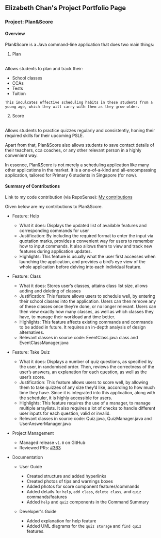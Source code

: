 ## Elizabeth Chan's Project Portfolio Page
### Project: Plan&Score

#### Overview
Plan&Score is a Java command-line application that does two main things:
1. Plan
<br>
Allows students to plan and track their:
    <ul>
        <li>School classes</li>
        <li>CCAs</li>
        <li>Tests</li>
        <li>Tuition</li>
    </ul>

    This inculcates effective scheduling habits in these students from a young age, which they will carry with them as they grow older.

2. Score
<br>
Allows students to practice quizzes regularly and consistently, honing their required skills for their upcoming PSLE.

Apart from that, Plan&Score also allows students to save contact details of their teachers, cca coaches, or any other relevant person in a highly convenient way.

In essence, Plan&Score is not merely a scheduling application like many other applications in the market. It is a one-of-a-kind and all-encompassing application, tailored for Primary 6 students in Singapore (for now).


#### Summary of Contributions

Link to my code contribution (via RepoSense):
[My contributions](https://nus-cs2113-ay2021s1.github.io/tp-dashboard/#breakdown=true&search=elizabethcwt&sort=groupTitle&sortWithin=title&since=2020-09-27&timeframe=commit&mergegroup=&groupSelect=groupByRepos&checkedFileTypes=docs~functional-code~test-code~other)

Given below are my contributions to Plan&Score.

- Feature: Help
    - What it does: Displays the updated list of available features and corresponding commands for user
    - Justification: By including the required format to enter the input via quotation marks, provides a convenient way for users to remember how to input commands. It also allows them to view and track new features during application updates.
    - Highlights: This feature is usually what the user first accesses when launching the application, and provides a bird’s eye view of the whole application before delving into each individual feature.

- Feature: Class
    - What it does: Stores user’s classes, attains class list size, allows adding and deleting of classes
    - Justification: This feature allows users to schedule well, by entering their school classes into the application. Users can then remove any of these classes once they’re done, or no longer relevant. Users can then view exactly how many classes, as well as which classes they have, to manage their workload and time better.
    - Highlights: This feature affects existing commands and commands to be added in future. It requires an in-depth analysis of design alternatives.
    - Relevant classes in source code: EventClass.java class and EventClassManager.java

- Feature: Take Quiz
    - What it does: Displays a number of quiz questions, as specified by the user, in randomised order. Then, reviews the correctness of the user’s answers, an explanation for each question, as well as the user’s score.
    - Justification: This feature allows users to score well, by allowing them to take quizzes of any size they’d like, according to how much time they have. Since it is integrated into this application, along with the scheduler, it is highly accessible for users.
    - Highlights: This feature requires the use of a manager, to manage multiple arraylists. It also requires a lot of checks to handle different user inputs for each question, valid or invalid.
    - Relevant classes in source code: Quiz.java, QuizManager.java and UserAnswerManager.java

- Project Management
    - Managed release `v1.0` on GitHub
    - Reviewed PRs: [#363](https://github.com/AY2021S1-CS2113T-W12-4/tp/pull/363)
    
- Documentation
    - User Guide
        - Created structure and added hyperlinks
        - Created photos of tips and warnings boxes
        - Added photos for score component features/commands
        - Added details for `help`, `add class`, `delete class`, and `quiz` commands/features
        - Added `help` and `quiz` components in the Command Summary
                     
    - Developer's Guide
        - Added explanation for help feature
        - Added UML diagrams for the `quiz storage` and `find quiz` features.
